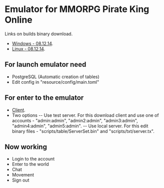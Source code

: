 Emulator for MMORPG Pirate King Online
===

Links on builds binary download.

- [Windows - 08.12.14](https://mega.co.nz/#!yMYxDSaQ!_ih7Qzo6CkEV_KD19tjBuLTcNc6nh33eOCpyr60X8nE).
- [Linux - 08.12.14](https://mega.co.nz/#!SZZ1hYgC!7ZLWhjppBL8IGkrPnUyl5dZnTLxqbnEUU0bA0rWj8VU).

## For launch emulator need

- PostgreSQL (Automatic creation of tables)
- Edit config in "resource/config/main.toml"

## For enter to the emulator

- [Client](https://mega.co.nz/#!PFhT3bJC!nWA8eAhxPz_2L-TzfqQtKPzm_xoEYaOoiQuHs6qyt-Y).
- Two options
-- Use test server. For this download client and use one of accounts - "admin:admin", "admin2:admin", "admin3:admin", "admin4:admin", "admin5:admin".
-- Use local server. For this edit binary files - "scripts/table/ServerSet.bin" and "scripts/txt/server.tx".

## Now working

- Login to the account
- Enter to the world
- Chat
- Movement
- Sign out 